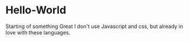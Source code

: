 # Hello-World
Starting of something Great
I don't use Javascript and css, but already in love with these languages.  
